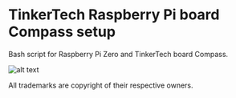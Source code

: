 # TinkerTech Raspberry Pi board Compass setup
Bash script for Raspberry Pi Zero and TinkerTech board Compass.


![alt text](https://github.com/robertrau/TinkerTechCompass1/blob/master/TinkerTechBoard1.png "figure 1")




All trademarks are copyright of their respective owners. 
